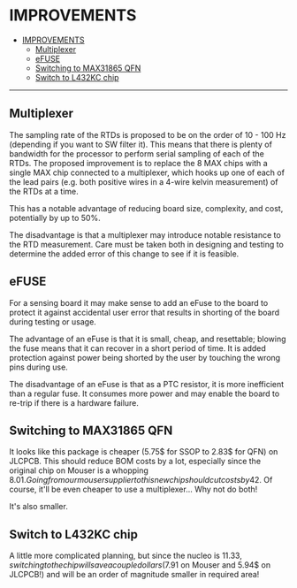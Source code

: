 # IMPROVEMENTS

- [IMPROVEMENTS](#improvements)
  - [Multiplexer](#multiplexer)
  - [eFUSE](#efuse)
  - [Switching to MAX31865 QFN](#switching-to-max31865-qfn)
  - [Switch to L432KC chip](#switch-to-l432kc-chip)

---

## Multiplexer

The sampling rate of the RTDs is proposed to be on the order of 10 - 100 Hz
(depending if you want to SW filter it). This means that there is plenty of
bandwidth for the processor to perform serial sampling of each of the RTDs. The
proposed improvement is to replace the 8 MAX chips with a single MAX chip
connected to a multiplexer, which hooks up one of each of the lead pairs (e.g.
both positive wires in a 4-wire kelvin measurement) of the RTDs at a time.

This has a notable advantage of reducing board size, complexity, and cost,
potentially by up to 50%.

The disadvantage is that a multiplexer may introduce notable resistance to the
RTD measurement. Care must be taken both in designing and testing to determine
the added error of this change to see if it is feasible.

## eFUSE

For a sensing board it may make sense to add an eFuse to the board to protect it
against accidental user error that results in shorting of the board during
testing or usage.

The advantage of an eFuse is that it is small, cheap, and resettable; blowing
the fuse means that it can recover in a short period of time. It is added
protection against power being shorted by the user by touching the wrong pins
during use. 

The disadvantage of an eFuse is that as a PTC resistor, it is more inefficient
than a regular fuse. It consumes more power and may enable the board to re-trip
if there is a hardware failure.

## Switching to MAX31865 QFN

It looks like this package is cheaper (5.75$ for SSOP to 2.83$ for QFN) on
JLCPCB. This should reduce BOM costs by a lot, especially since the original
chip on Mouser is a whopping 8.01$. Going from our mouser supplier to this new
chip should cut costs by 42$. Of course, it'll be even cheaper to use a
multiplexer... Why not do both!

It's also smaller.

## Switch to L432KC chip

A little more complicated planning, but since the nucleo is 11.33$, switching to
the chip will save a couple dollars (7.91$ on Mouser and 5.94$ on JLCPCB!) and
will be an order of magnitude smaller in required area!